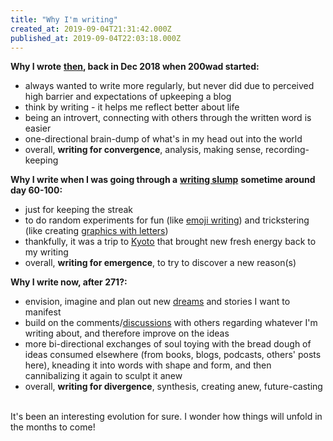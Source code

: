 ```yaml
---
title: "Why I'm writing"
created_at: 2019-09-04T21:31:42.000Z
published_at: 2019-09-04T22:03:18.000Z
---
```

**Why I wrote** [**then**](https://200wordsaday.com/words/hello-world-1215c024b6bef0dc)**, back in Dec 2018 when 200wad started:**

*   always wanted to write more regularly, but never did due to perceived high barrier and expectations of upkeeping a blog
*   think by writing - it helps me reflect better about life
*   being an introvert, connecting with others through the written word is easier
*   one-directional brain-dump of what's in my head out into the world 
*   overall, **writing for convergence**, analysis, making sense, recording-keeping

  

**Why I write when I was going through a** [**writing slump**](https://200wordsaday.com/words/cheating-the-writing-slump-89385c657a18d65da) **sometime around day 60-100:**

*   just for keeping the streak
*   to do random experiments for fun (like [emoji writing](https://200wordsaday.com/words/coffee-113605c7e729b18994)) and trickstering (like creating [graphics with letters](https://200wordsaday.com/words/i-still-don-t-know-what-to-write-a-word-pixel-graphic-100385c6eb57c4f324))
*   thankfully, it was a trip to [Kyoto](https://200wordsaday.com/words/kyoto-for-inspiration-130025c9634f896078) that brought new fresh energy back to my writing
*   overall, **writing for emergence**, to try to discover a new reason(s)

  

**Why I write now, after 271?:**

*   envision, imagine and plan out new [dreams](https://200wordsaday.com/search?category=milliondollarquestion) and stories I want to manifest
*   build on the comments/[discussions](https://200wordsaday.com/words/singular-september-263275d6d1e4da5cd5) with others regarding whatever I'm writing about, and therefore improve on the ideas
*   more bi-directional exchanges of soul toying with the bread dough of ideas consumed elsewhere (from books, blogs, podcasts, others' posts here), kneading it into words with shape and form, and then cannibalizing it again to sculpt it anew
*   overall, **writing for divergence**, synthesis, creating anew, future-casting  

  

It's been an interesting evolution for sure. I wonder how things will unfold in the months to come!
